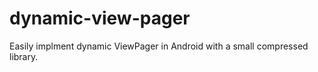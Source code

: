 # dynamic-view-pager

Easily implment dynamic ViewPager in Android with a small compressed library.
